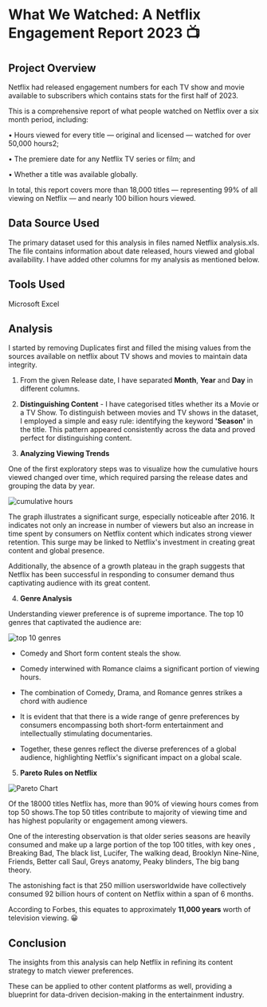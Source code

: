 # What We Watched: A Netflix Engagement Report 2023  📺

## Project Overview

Netflix had released engagement numbers for each TV show and movie available to subscribers which contains stats for the first half of 2023.

This is a comprehensive report of what people watched on Netflix over a six month period, including: 

•	Hours viewed for every title — original and licensed — watched for over 50,000 hours2; 

•	The premiere date for any Netflix TV series or film; and 

•	Whether a title was available globally. 

In total, this report covers more than 18,000 titles — representing 99% of all viewing on Netflix — and nearly 100 billion hours viewed.

## Data Source Used

The primary dataset used for this analysis in files named Netflix analysis.xls. The file contains information about date released, hours viewed and global availability. I have added other columns for my analysis as mentioned below.


## Tools Used

Microsoft Excel


## Analysis

I started by removing Duplicates first and filled the mising values from the sources available on netflix about TV shows and movies to maintain data integrity.

1.	From the given Release date, I have separated **Month**, **Year** and **Day** in different columns.

2.	**Distinguishing Content** - I have categorised titles whether its a Movie or a TV Show. To distinguish between movies and TV shows in the dataset, I employed a simple and easy rule: identifying the keyword **'Season'** in the title. This pattern appeared consistently across the data and proved perfect for distinguishing content.

3.	**Analyzing Viewing Trends**

  One of the first exploratory steps was to visualize how the cumulative hours viewed changed over time, which required parsing the release dates and grouping the data by year.




![cumulative hours](https://github.com/Ric222/Netflix-Engagement-Report-2023/assets/104567667/6ad69227-3299-4409-88df-31ee54c5e98c)




The graph illustrates a significant surge, especially noticeable after 2016.  It indicates not only an increase in number of viewers but also an increase in time spent by consumers on Netflix content which indicates strong viewer retention. This surge may be linked to Netflix's investment in creating great content and global presence.

Additionally, the absence of a growth plateau in the graph suggests that Netflix has been successful in responding to consumer demand thus captivating audience with its great content.


4.	**Genre Analysis**

Understanding viewer preference is of supreme importance. The top 10 genres that captivated the audience are:



![top 10 genres](https://github.com/Ric222/Netflix-Engagement-Report-2023/assets/104567667/65dfc956-5951-4c9b-a005-e0bb031d23c5)







-	Comedy and Short form content steals the show.
  
-	Comedy interwined with Romance claims a significant portion of viewing hours.

-	The combination of Comedy, Drama, and Romance genres strikes a chord with audience

-	It is evident that that there is a wide range of genre preferences by consumers encompassing both short-form entertainment and intellectually stimulating documentaries.

-	Together, these genres reflect the diverse preferences of a global audience, highlighting Netflix's significant impact on a global scale.

5.	**Pareto Rules on Netflix**


![Pareto Chart](https://github.com/Ric222/Netflix-Engagement-Report-2023/assets/104567667/d7e5009b-51d2-4108-9bf5-77db19466a38)


 
 Of the 18000 titles Netflix has, more than 90% of viewing hours comes from top 50 shows.The top 50 titles contribute to majority of viewing time and has highest popularity or engagement among viewers.
 
 One of the interesting observation is that older series seasons are heavily consumed and make up a large portion of the top 100 titles, with key ones , Breaking Bad, The black list, 
  Lucifer, The walking dead, Brooklyn Nine-Nine, Friends, Better call Saul, Greys anatomy, Peaky blinders, The big bang theory.

The astonishing fact is that 250 million usersworldwide have collectively consumed  92 billion hours of content on Netflix within a span of 6 months. 

According to Forbes, this equates to approximately **11,000 years** worth of television viewing. 😀

   


## Conclusion

The insights from this analysis can help Netflix in refining its content strategy to match viewer preferences.

These can be applied to other content platforms as well, providing a blueprint for data-driven decision-making in the entertainment industry.

